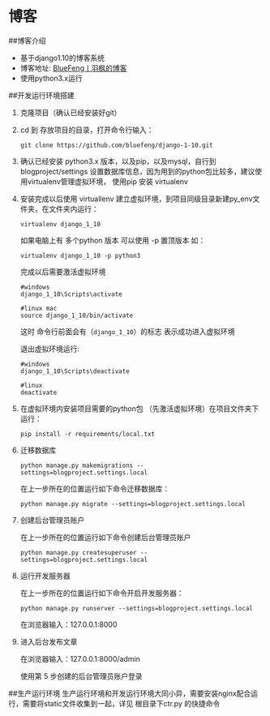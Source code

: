 # 博客
##博客介绍
* 基于django1.10的博客系统
* 博客地址: [BlueFeng丨羽枫的博客](http://www.iwill.fun)
* 使用python3.x运行

##开发运行环境搭建
1. 克隆项目（确认已经安装好git）
2. cd 到 存放项目的目录，打开命令行输入： 
	
	`git clone https://github.com/bluefeng/django-1-10.git`
	 
3. 确认已经安装 python3.x 版本，以及pip，以及mysql，自行到blogproject/settings 设置数据库信息，因为用到的python包比较多，建议使用virtualenv管理虚拟环境， 使用pip 安装 virtualenv
4. 安装完成以后使用 virtuallenv 建立虚拟环境，到项目同级目录新建py_env文件夹，在文件夹内运行：  

	`virtualenv django_1_10 `  
	
	如果电脑上有 多个python 版本 可以使用 -p 置顶版本 如：
	
	`virtualenv django_1_10 -p python3`

	完成以后需要激活虚拟环境
	
	```
	#windows
	django_1_10\Scripts\activate
	
	#linux mac
	source django_1_10/bin/activate
	```
	这时 命令行前面会有（`django_1_10`）的标志 表示成功进入虚拟环境  
	
	退出虚拟环境运行:
	
	```
	#windows
	django_1_10\Scripts\deactivate
	
	#linux
	deactivate
	
	```
	
5. 在虚拟环境内安装项目需要的python包 （先激活虚拟环境）在项目文件夹下运行：  
	
	`pip install -r requirements/local.txt`
  
6. 迁移数据库

    ```
   python manage.py makemigrations --settings=blogproject.settings.local
   ```
   在上一步所在的位置运行如下命令迁移数据库：

   ```
   python manage.py migrate --settings=blogproject.settings.local
   ```

7. 创建后台管理员账户

   在上一步所在的位置运行如下命令创建后台管理员账户

   ```
   python manage.py createsuperuser --settings=blogproject.settings.local
   ```

8. 运行开发服务器

   在上一步所在的位置运行如下命令开启开发服务器：

   ```
   python manage.py runserver --settings=blogproject.settings.local
   ```

   在浏览器输入：127.0.0.1:8000

9. 进入后台发布文章

   在浏览器输入：127.0.0.1:8000/admin

   使用第 5 步创建的后台管理员账户登录
  
##生产运行环境
生产运行环境和开发运行环境大同小异，需要安装nginx配合运行，需要将static文件收集到一起，详见 根目录下ctr.py 的快捷命令 
